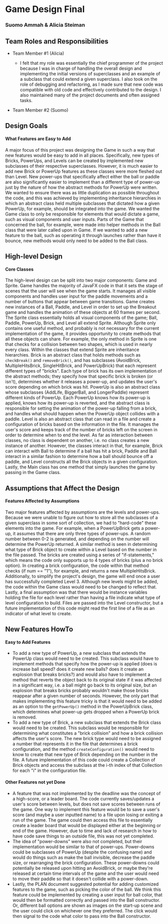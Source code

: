 # Game Design Final
### Suomo Ammah & Alicia Steiman

## Team Roles and Responsibilities

 * Team Member #1 (Alicia)
    * I felt that my role was essentially the chief programmer of the project because I was in charge of handling
    the overall design and implementing the initial versions of superclasses and an example of a subclass that could extend
    a given superclass. I also took on the role of debugging and refactoring, as I made sure that new code was compatible with 
    old code and effectively contributed to the design. I also maintained many of the project documents and often assigned tasks. 

 * Team Member #2 (Suomo)


## Design Goals

#### What Features are Easy to Add
A major focus of this project was designing the Game in such a way that new features would be easy to add in all places.
Specifically, new types of Bricks, PowerUps, and Levels can be created by implemented new subclasses of their respective 
superclasses. However, it is much easier to add new Brick or PowerUp features as these classes were more fleshed out than
Level. New power-ups that specifically affect either the ball or paddle are also significantly easier to implement than
a different type of power-up just by the nature of how the abstract methods for PowerUp were written. We wanted to ensure
there was as little duplication as possible throughout the code, and this was achieved by implementing inheritance hierarchies
in which an abstract class held multiple subclasses that dictated how a given PowerUp, for example, should be integrated
into the game. We wanted the Game class to only be responsible for elements that would dictate a game, such as visual 
components and user inputs. Parts of the Game that concerned the ball, for example, were made into helper methods in the Ball
class that were later called upon in Game. If we wanted to add a new feature to the ball, such as operating it through launches
rather than have it bounce, new methods would only need to be added to the Ball class.  


## High-level Design

#### Core Classes
The high-level design can be split into two major components: Game and Sprite. Game handles the majority of JavaFX code in
that it sets the stage of scenes that the user will see when the game starts. It manages all visible components and handles
user input for the paddle movements and a number of buttons that appear between game transitions. Game creates new instances
of a Ball, Paddle, and Level in order to set up the Breakout game and handles the animation of these objects at 60 frames 
per second. The Sprite class essentially holds all visual components of the game; Ball, Paddle, PowerUp, Brick, and Level all extend
Sprite. Although Sprite only contains one useful method, and probably is not necessary for the current implementation of the
game, it provides opportunity to create methods that all these objects can share. For example, the only method in Sprite is
one that checks for a collision between two shapes, which is used in nearly every class. Within the classes that extend Sprite
are inheritance hierarchies. Brick is an abstract class that holds methods such as `checkBreak()` and `removeBrick()`, and has
subclasses (AvoidBrick, MultipleHitsBrick, SingleHitBrick, and PowerUpBrick) that each represent different types of "bricks".
Each type of brick has its own implementation of the abstract methods; they specify how that specific brick is broken (or isn't), determines
whether it releases a power-up, and updates the user's score depending on which brick was hit. PowerUp is also an abstract class
whose subclasses (AddLife, BiggerBall, and LongerPaddle) represent different kinds of PowerUp. Each PowerUp knows how its
power-up is applied, knows how its power-up is reverted, and the abstract class is responsible for setting the animation of the 
power-up falling from a brick, and handles what should happen when the PowerUp object collides with a paddle. Level is also an
abstract class that can read in a file and create a configuration of bricks based on the information in the file. It manages
the user's score and keeps track of the number of bricks left on the screen in order to determine when to end the level. As far
as interaction between classes, no class is dependent on another, i.e. no class creates a new instance of another. However,
the classes interact in that, for example, Brick can interact with Ball to determine if a ball has hit a brick, Paddle and Ball 
interact in a similar fashion to determine how a ball should bounce off a paddle, and Level constructs all the Brick objects in 
a given configuration. Lastly, the Main class has one method that simply launches the game by passing in the Game class. 

## Assumptions that Affect the Design

#### Features Affected by Assumptions
Two major features affected by assumptions are the levels and power-ups. Because we were unable to figure out how to store all
the subclasses of a given superclass in some sort of collection, we had to "hard-code" these elements into the game. For
example, when a PowerUpBrick gets a power-up, it assumes that there are only three types of power-ups. A random number between
0-2 is generated, and depending on the number will determine the PowerUp returned. A similar method is seen in determining what
type of Brick object to create within a Level based on the number in the file passed. The bricks are created using a series
of "if-statements," which means the code only supports up to 4 types of bricks (plus a no brick option). In creating a brick
configuration, the code within that method checks (if num == "1"), for example, and returns a new MultipleHitsBrick. Additionally,
to simplify the project's design, the game will end once a user has successfully completed Level 3. Although new levels might
be added, the code within the Game class would need to be changed to reflect that. Lastly, a final assumption was that there
would be instance variables holding the file for each level rather than having a file indicate what type of level configuration
to build. Files are passed into the Level constructor, but a future implementation of this code might read the first line
of a file as an indicator of what level to create. 

## New Features HowTo

#### Easy to Add Features
* To add a new type of PowerUp, a new subclass that extends the PowerUp class would need to be created. This subclass would have
to implement methods that specify how the power-up is applied (does is increase ball speed? does it create new balls? does it
create an explosion that breaks bricks?) and would also have to implement a method that reverts the object back to its 
original state if it was affected in a significant way, i.e. a ball might go back to its original size, but an explosion that
breaks bricks probably wouldn't make those bricks reappear after a given number of seconds. However, the only part that makes
implementing this feature tricky is that it would need to be added as an option to the `getPowerUp()` method in the PowerUpBrick
class, which determines what power-up gets dropped when a PowerUp brick is removed. 
* To add a new type of Brick, a new subclass that extends the Brick class would need to be created. This subclass would be 
responsible for determining what constitutes a "brick collision" and how a brick collision affects the user's score. The new 
brick type would need to be assigned a number that represents it in the file that determines a brick configuration, and the
method `createConfiguration()` would need to know to create that new type of Brick depending on the number in the file. A 
future implementation of this code could create a Collection of Brick objects and access the subclass at the i-th index of 
that Collection for each "i" in the configuration file. 

#### Other Features not yet Done
* A feature that was not implemented by the deadline was the concept of a high-score, or a leader board. The code currently
saves/updates a user's score between levels, but does not save scores between runs of the game. One way to implement this 
feature would be to save a user's score (and maybe a user inputted name) to a file upon losing or exiting a run of the game. 
The game could then access this file to essentially create a leader board that would be displayed either at the beginning or 
end of the game. However, due to time and lack of research in how to have code save things to an outside file, this was not
yet completed. 
* The idea of "power-downs" were also not completed, but their implementation would be similar to that of power-ups. Power-downs
could be subclasses of PowerUp (despite the confusing name) and would do things such as make the ball invisible, decrease
the paddle size, or rearranging the brick configuration. These power-downs could potentially be released upon hitting an AvoidBrick, 
or maybe they're released at certain time intervals of the game and the user would need to move their paddle so that it doesn't
collide with a power-down. 
* Lastly, the PLAN document suggested potential for adding customized features to the game, such as picking the color of the ball.
We think this feature could be implemented by creating a user input for ball color, that would then be formatted correctly and 
passed into the Ball constructor. Or, different ball options are shown as images on the start-up scene and the user could click
on whichever one they preferred. The click would then signal to the code what color to pass into the Ball constructor. 

